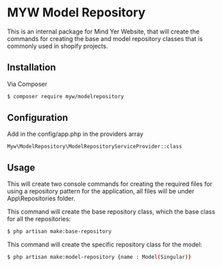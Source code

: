 # MYW Model Repository

This is an internal package for Mind Yer Website, that will create the commands for creating the base and model repository classes that is commonly used in shopify projects.

## Installation

Via Composer

``` bash
$ composer require myw/modelrepository
```

## Configuration

Add in the config/app.php in the providers array

```
Myw\ModelRepository\ModelRepositoryServiceProvider::class
```

## Usage

This will create two console commands for creating the required files for using a repository pattern for the application, all files will be under App\Repositories folder.

This command will create the base repository class, which the base class for all the repositories:
``` bash
$ php artisan make:base-repository
```

This command will create the specific repository class for the model:
``` bash
$ php artisan make:model-repository {name : Model(Singular)}
```

